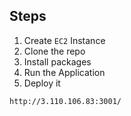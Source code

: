 ## Steps
1. Create `EC2` Instance
2. Clone the repo
3. Install packages 
4. Run the Application
5. Deploy it

```
http://3.110.106.83:3001/
```